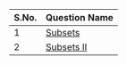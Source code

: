 S.No. | Question Name |
------|---------------|
1 | [Subsets](https://leetcode.com/problems/subsets/) 
2 | [Subsets II](https://leetcode.com/problems/subsets-ii/) 
